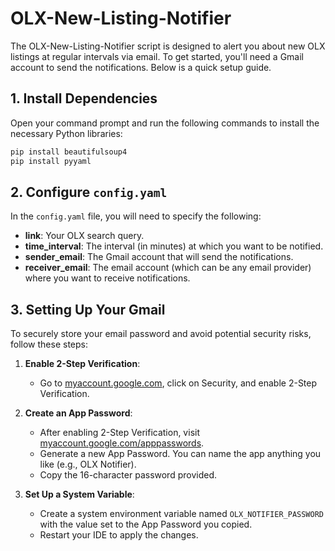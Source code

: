 # OLX-New-Listing-Notifier

The OLX-New-Listing-Notifier script is designed to alert you about new OLX listings at regular intervals via email. To get started, you'll need a Gmail account to send the notifications. Below is a quick setup guide.

## 1. Install Dependencies

Open your command prompt and run the following commands to install the necessary Python libraries:

```bash
pip install beautifulsoup4
pip install pyyaml
```

## 2. Configure `config.yaml`

In the `config.yaml` file, you will need to specify the following:

- **link**: Your OLX search query.
- **time_interval**: The interval (in minutes) at which you want to be notified.
- **sender_email**: The Gmail account that will send the notifications.
- **receiver_email**: The email account (which can be any email provider) where you want to receive notifications.

## 3. Setting Up Your Gmail

To securely store your email password and avoid potential security risks, follow these steps:

1. **Enable 2-Step Verification**:
   - Go to [myaccount.google.com](https://myaccount.google.com), click on Security, and enable 2-Step Verification.

2. **Create an App Password**:
   - After enabling 2-Step Verification, visit [myaccount.google.com/apppasswords](https://myaccount.google.com/apppasswords).
   - Generate a new App Password. You can name the app anything you like (e.g., OLX Notifier).
   - Copy the 16-character password provided.

3. **Set Up a System Variable**:
   - Create a system environment variable named `OLX_NOTIFIER_PASSWORD` with the value set to the App Password you copied.
   - Restart your IDE to apply the changes.

